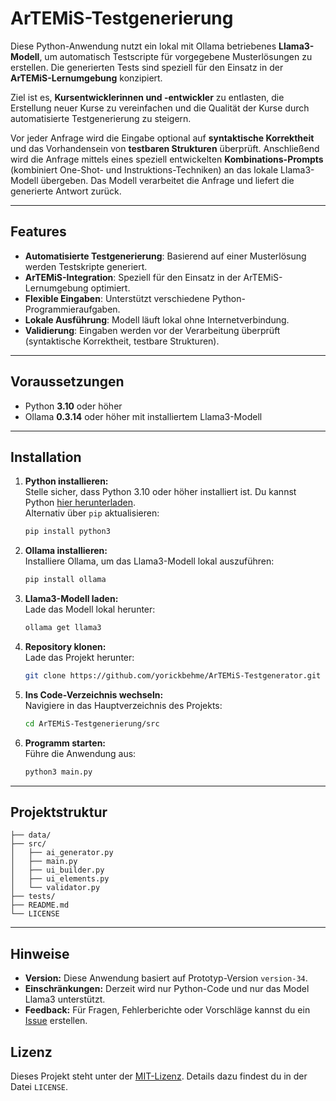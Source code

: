 # **ArTEMiS-Testgenerierung**

Diese Python-Anwendung nutzt ein lokal mit Ollama betriebenes **Llama3-Modell**, um automatisch Testscripte für vorgegebene Musterlösungen zu erstellen. Die generierten Tests sind speziell für den Einsatz in der **ArTEMiS-Lernumgebung** konzipiert.

Ziel ist es, **Kursentwicklerinnen und -entwickler** zu entlasten, die Erstellung neuer Kurse zu vereinfachen und die Qualität der Kurse durch automatisierte Testgenerierung zu steigern.

Vor jeder Anfrage wird die Eingabe optional auf **syntaktische Korrektheit** und das Vorhandensein von **testbaren Strukturen** überprüft. Anschließend wird die Anfrage mittels eines speziell entwickelten **Kombinations-Prompts** (kombiniert One-Shot- und Instruktions-Techniken) an das lokale Llama3-Modell übergeben. Das Modell verarbeitet die Anfrage und liefert die generierte Antwort zurück.

---

## **Features**
- **Automatisierte Testgenerierung**: Basierend auf einer Musterlösung werden Testskripte generiert.
- **ArTEMiS-Integration**: Speziell für den Einsatz in der ArTEMiS-Lernumgebung optimiert.
- **Flexible Eingaben**: Unterstützt verschiedene Python-Programmieraufgaben.
- **Lokale Ausführung**: Modell läuft lokal ohne Internetverbindung.
- **Validierung**: Eingaben werden vor der Verarbeitung überprüft (syntaktische Korrektheit, testbare Strukturen).

---

## **Voraussetzungen**
- Python **3.10** oder höher
- Ollama **0.3.14** oder höher mit installiertem Llama3-Modell

---

## **Installation**
1. **Python installieren:**  
   Stelle sicher, dass Python 3.10 oder höher installiert ist. Du kannst Python [hier herunterladen](https://www.python.org/).  
   Alternativ über `pip` aktualisieren:  
   ```bash
   pip install python3
   ```
2. **Ollama installieren:**  
   Installiere Ollama, um das Llama3-Modell lokal auszuführen:
   ```bash
   pip install ollama
   ```
3. **Llama3-Modell laden:**  
   Lade das Modell lokal herunter:
   ```bash
   ollama get llama3
   ```
4. **Repository klonen:**  
   Lade das Projekt herunter:
   ```bash
   git clone https://github.com/yorickbehme/ArTEMiS-Testgenerator.git
   ```
5. **Ins Code-Verzeichnis wechseln:**  
   Navigiere in das Hauptverzeichnis des Projekts:
   ```bash
   cd ArTEMiS-Testgenerierung/src
   ```
5. **Programm starten:**  
   Führe die Anwendung aus:
   ```bash
   python3 main.py
   ```
 
---

## **Projektstruktur**

```plaintext
├── data/
├── src/
│   ├── ai_generator.py  
│   ├── main.py
│   ├── ui_builder.py
│   ├── ui_elements.py
│   └── validator.py
├── tests/
├── README.md
└── LICENSE
```

---

## **Hinweise**
- **Version:** Diese Anwendung basiert auf Prototyp-Version `version-34`.
- **Einschränkungen:** Derzeit wird nur Python-Code und nur das Model Llama3 unterstützt.
- **Feedback:** Für Fragen, Fehlerberichte oder Vorschläge kannst du ein [Issue](https://github.com/<dein-repository>) erstellen.

## **Lizenz**
Dieses Projekt steht unter der [MIT-Lizenz](./LICENSE). Details dazu findest du in der Datei `LICENSE`.